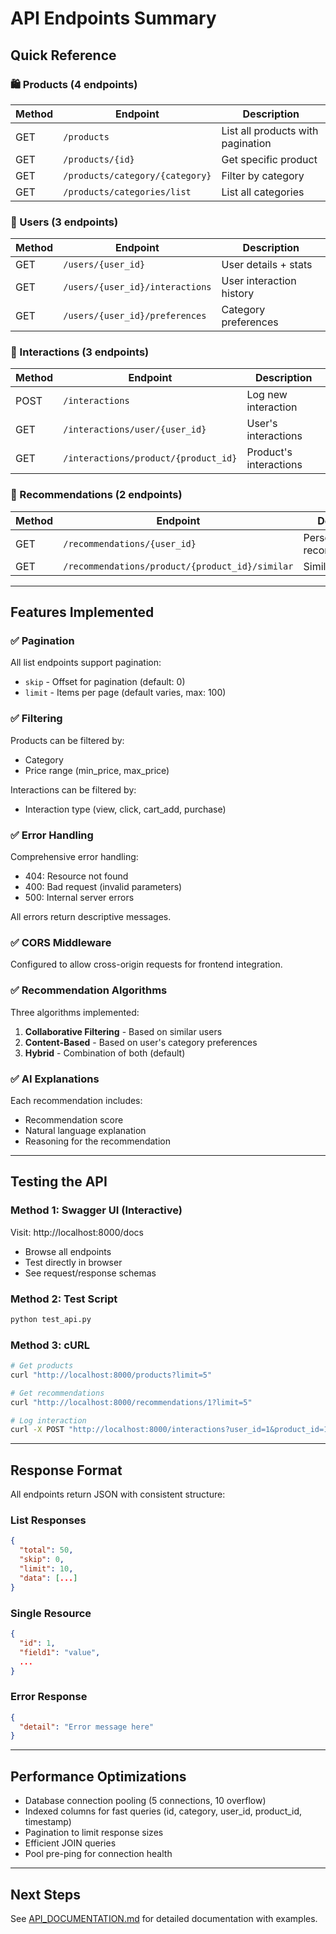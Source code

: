 # API Endpoints Summary

## Quick Reference

### 🛍️ Products (4 endpoints)

| Method | Endpoint | Description |
|--------|----------|-------------|
| GET | `/products` | List all products with pagination |
| GET | `/products/{id}` | Get specific product |
| GET | `/products/category/{category}` | Filter by category |
| GET | `/products/categories/list` | List all categories |

### 👤 Users (3 endpoints)

| Method | Endpoint | Description |
|--------|----------|-------------|
| GET | `/users/{user_id}` | User details + stats |
| GET | `/users/{user_id}/interactions` | User interaction history |
| GET | `/users/{user_id}/preferences` | Category preferences |

### 🔄 Interactions (3 endpoints)

| Method | Endpoint | Description |
|--------|----------|-------------|
| POST | `/interactions` | Log new interaction |
| GET | `/interactions/user/{user_id}` | User's interactions |
| GET | `/interactions/product/{product_id}` | Product's interactions |

### 🎯 Recommendations (2 endpoints)

| Method | Endpoint | Description |
|--------|----------|-------------|
| GET | `/recommendations/{user_id}` | Personalized recommendations |
| GET | `/recommendations/product/{product_id}/similar` | Similar products |

---

## Features Implemented

### ✅ Pagination
All list endpoints support pagination:
- `skip` - Offset for pagination (default: 0)
- `limit` - Items per page (default varies, max: 100)

### ✅ Filtering
Products can be filtered by:
- Category
- Price range (min_price, max_price)

Interactions can be filtered by:
- Interaction type (view, click, cart_add, purchase)

### ✅ Error Handling
Comprehensive error handling:
- 404: Resource not found
- 400: Bad request (invalid parameters)
- 500: Internal server errors

All errors return descriptive messages.

### ✅ CORS Middleware
Configured to allow cross-origin requests for frontend integration.

### ✅ Recommendation Algorithms
Three algorithms implemented:
1. **Collaborative Filtering** - Based on similar users
2. **Content-Based** - Based on user's category preferences
3. **Hybrid** - Combination of both (default)

### ✅ AI Explanations
Each recommendation includes:
- Recommendation score
- Natural language explanation
- Reasoning for the recommendation

---

## Testing the API

### Method 1: Swagger UI (Interactive)
Visit: http://localhost:8000/docs
- Browse all endpoints
- Test directly in browser
- See request/response schemas

### Method 2: Test Script
```bash
python test_api.py
```

### Method 3: cURL
```bash
# Get products
curl "http://localhost:8000/products?limit=5"

# Get recommendations
curl "http://localhost:8000/recommendations/1?limit=5"

# Log interaction
curl -X POST "http://localhost:8000/interactions?user_id=1&product_id=1&interaction_type=view"
```

---

## Response Format

All endpoints return JSON with consistent structure:

### List Responses
```json
{
  "total": 50,
  "skip": 0,
  "limit": 10,
  "data": [...]
}
```

### Single Resource
```json
{
  "id": 1,
  "field1": "value",
  ...
}
```

### Error Response
```json
{
  "detail": "Error message here"
}
```

---

## Performance Optimizations

- Database connection pooling (5 connections, 10 overflow)
- Indexed columns for fast queries (id, category, user_id, product_id, timestamp)
- Pagination to limit response sizes
- Efficient JOIN queries
- Pool pre-ping for connection health

---

## Next Steps

See [API_DOCUMENTATION.md](./API_DOCUMENTATION.md) for detailed documentation with examples.

